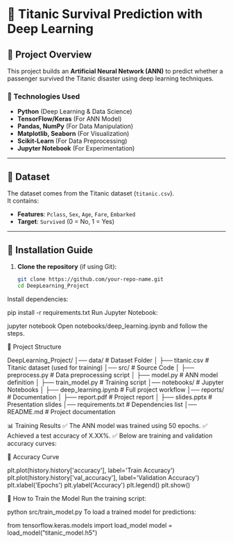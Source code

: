 # 🚢 Titanic Survival Prediction with Deep Learning

## 📌 Project Overview
This project builds an **Artificial Neural Network (ANN)** to predict whether a passenger survived the Titanic disaster using deep learning techniques.

### 🧠 Technologies Used
- **Python** (Deep Learning & Data Science)
- **TensorFlow/Keras** (For ANN Model)
- **Pandas, NumPy** (For Data Manipulation)
- **Matplotlib, Seaborn** (For Visualization)
- **Scikit-Learn** (For Data Preprocessing)
- **Jupyter Notebook** (For Experimentation)

---

## 🔹 Dataset
The dataset comes from the Titanic dataset (`titanic.csv`).  
It contains:
- **Features**: `Pclass`, `Sex`, `Age`, `Fare`, `Embarked`
- **Target**: `Survived` (0 = No, 1 = Yes)

---

## 🚀 Installation Guide
1. **Clone the repository** (if using Git):
   ```bash
   git clone https://github.com/your-repo-name.git
   cd DeepLearning_Project


Install dependencies:

pip install -r requirements.txt
Run Jupyter Notebook:

jupyter notebook
Open notebooks/deep_learning.ipynb and follow the steps.

📂 Project Structure

DeepLearning_Project/
│── data/                   # Dataset Folder
│   ├── titanic.csv         # Titanic dataset (used for training)
│── src/                    # Source Code
│   ├── preprocess.py       # Data preprocessing script
│   ├── model.py            # ANN model definition
│   ├── train_model.py      # Training script
│── notebooks/              # Jupyter Notebooks
│   ├── deep_learning.ipynb # Full project workflow
│── reports/                # Documentation
│   ├── report.pdf          # Project report
│   ├── slides.pptx         # Presentation slides
│── requirements.txt        # Dependencies list
│── README.md               # Project documentation


📊 Training Results
✅ The ANN model was trained using 50 epochs.
✅ Achieved a test accuracy of X.XX%.
✅ Below are training and validation accuracy curves:

🔹 Accuracy Curve

plt.plot(history.history['accuracy'], label='Train Accuracy')
plt.plot(history.history['val_accuracy'], label='Validation Accuracy')
plt.xlabel('Epochs')
plt.ylabel('Accuracy')
plt.legend()
plt.show()

📝 How to Train the Model
Run the training script:

python src/train_model.py
To load a trained model for predictions:

from tensorflow.keras.models import load_model
model = load_model("titanic_model.h5")






